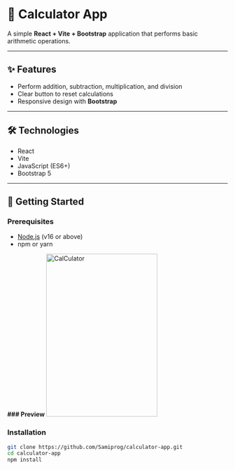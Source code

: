 # 🧮 Calculator App

A simple **React + Vite + Bootstrap** application that performs basic arithmetic operations.

---

## ✨ Features

- Perform addition, subtraction, multiplication, and division  
- Clear button to reset calculations  
- Responsive design with **Bootstrap**  

---

## 🛠 Technologies

- React  
- Vite  
- JavaScript (ES6+)  
- Bootstrap 5  

---

## 🚀 Getting Started

### Prerequisites
- [Node.js](https://nodejs.org/) (v16 or above)  
- npm or yarn

**### Preview**
<img width="254" height="373" alt="CalCulator" src="https://github.com/user-attachments/assets/2c55c3a0-f36a-4fcf-b565-ff73e5aee0b6" />


### Installation

```bash
git clone https://github.com/Samiprog/calculator-app.git
cd calculator-app
npm install
